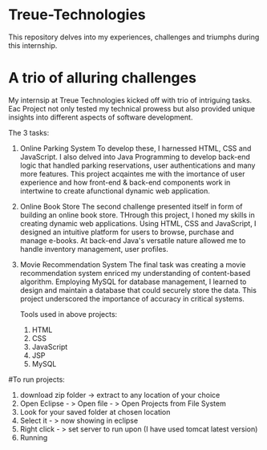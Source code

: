 # Treue-Technologies
This repository delves into my experiences, challenges and triumphs during this internship.

# A trio of alluring challenges
My internsip at Treue Technologies kicked off with trio of intriguing tasks. Eac Project not only
tested my technical prowess but also provided unique insights into different aspects of software development.

The 3 tasks:
1. Online Parking System
  To develop these, I harnessed HTML, CSS and JavaScript.
  I also delved into Java Programming to develop back-end logic that handled parking reservations, user authentications and many more features.
  This project acqaintes me with the imortance of user experience and how front-end & back-end components work in intertwine to create afunctional dynamic web application.

2. Online Book Store
   The second challenge presented itself in form of building an online book store.
   THrough this project, I honed my skills in creating dynamic web applications.
   Using HTML, CSS and JavaScript, I designed an intuitive platform for users to browse, purchase and manage e-books.
   At back-end Java's versatile nature allowed me to handle inventory management, user profiles.

3. Movie Recommendation System
   The final task was creating a movie recommendation system enriced my understanding of content-based algorithm.
   Employing MySQL for database management, I learned to design and maintain a database that could securely store the data.
   This project underscored the importance of accuracy in critical systems.

   Tools used in above projects:
   1. HTML
   2. CSS
   3. JavaScript
   4. JSP
   5. MySQL

#To run projects:
1. download zip folder -> extract to any location of your choice
2. Open Eclipse - > Open file - > Open Projects from File System
3. Look for your saved folder at chosen location
4. Select it - > now showing in eclipse
5.  Right click - > set server to run upon (I have used tomcat latest version)
6.  Running
